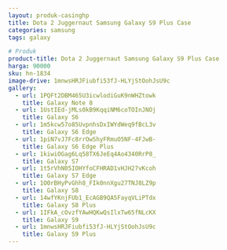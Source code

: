 ```yaml
---
layout: produk-casinghp
title: Dota 2 Juggernaut Samsung Galaxy S9 Plus Case
categories: samsung
tags: galaxy

# Produk
product-title: Dota 2 Juggernaut Samsung Galaxy S9 Plus Case
harga: 90000
sku: hn-1834
image-drive: 1mnwsHRJFiubfi53fJ-HLYjStOohJsU9c
gallery:
  - url: 1PQFt2DBM465U3icwlodiGuK9nWHZtowk
    title: Galaxy Note 8
  - url: 1UstIEd-jMLs0kB9KqqiNM6coTOInJNOj
    title: Galaxy S6
  - url: 1m5kcw57o85UvpnhsDxIWYdWeq9fBcL3v
    title: Galaxy S6 Edge
  - url: 1piN7vJ7Fc8rrOwShyFRmuO5NF-4FJwB-
    title: Galaxy S6 Edge Plus
  - url: 1kiwiOGag6Lq58TX6JeEq4Ao4340RrP8_
    title: Galaxy S7
  - url: 1t5rVhN05IOHYfoCFHRAD1vHJH27vKcoh
    title: Galaxy S7 Edge
  - url: 1O0rBHyPvGhh8_FIk0nnXgu27TNJ8LZ9p
    title: Galaxy S8
  - url: 14wfYKnjFUb1_EcAGB9QA5FayqVLiPTdx
    title: Galaxy S8 Plus
  - url: 1IFkA_cOvzfYAwHQKwQsIlxTw65fNLcKX
    title: Galaxy S9
  - url: 1mnwsHRJFiubfi53fJ-HLYjStOohJsU9c
    title: Galaxy S9 Plus
---
```

